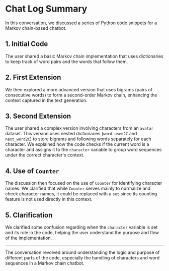 
# Chat Log Summary

In this conversation, we discussed a series of Python code snippets for a Markov chain-based chatbot.

## 1. Initial Code
The user shared a basic Markov chain implementation that uses dictionaries to keep track of word pairs and the words that follow them.

## 2. First Extension
We then explored a more advanced version that uses bigrams (pairs of consecutive words) to form a second-order Markov chain, enhancing the context captured in the text generation.

## 3. Second Extension
The user shared a complex version involving characters from an `avatar` dataset. This version uses nested dictionaries (`word_used2C` and `next_word2C`) to store bigrams and following words separately for each character. We explained how the code checks if the current word is a character and assigns it to the `character` variable to group word sequences under the correct character's context.

## 4. Use of `Counter`
The discussion then focused on the use of `Counter` for identifying character names. We clarified that while `Counter` serves mainly to normalize and check character names, it could be replaced with a `set` since its counting feature is not used directly in this context.

## 5. Clarification
We clarified some confusion regarding when the `character` variable is set and its role in the code, helping the user understand the purpose and flow of the implementation.

---

The conversation revolved around understanding the logic and purpose of different parts of the code, especially the handling of characters and word sequences in a Markov chain chatbot.
